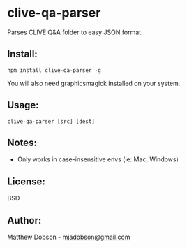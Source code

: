 clive-qa-parser
===============

Parses CLIVE Q&A folder to easy JSON format.

Install:
--------

`npm install clive-qa-parser -g`

You will also need graphicsmagick installed on your system.

Usage:
------

`clive-qa-parser [src] [dest]`

Notes:
-----

* Only works in case-insensitive envs (ie: Mac, Windows)

License:
--------

BSD

Author:
-------

Matthew Dobson - mjadobson@gmail.com